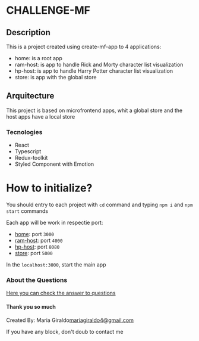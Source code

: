 # CHALLENGE-MF

## Description

This is a project created using create-mf-app to 4 applications:

- home: is a root app
- ram-host: is app to handle Rick and Morty character list visualization
- hp-host: is app to handle Harry Potter character list visualization
- store: is app with the global store

## Arquitecture

This project is based on microfrontend apps, whit a global store and the host apps have a local store

### Tecnologies

- React
- Typescript
- Redux-toolkit
- Styled Component with Emotion

# How to initialize?

You should entry to each project with `cd` command and typing `npm i` and `npm start` commands

Each app will be work in respectie port:

- [home](./home): port `3000`
- [ram-host](./ram-host): port `4000`
- [hp-host](./hp-host): port `8080`
- [store](./store): port `5000`

In the `localhost:3000`, start the main app

### About the Questions

[Here you can check the answer to questions](./Questions.md)

#### Thank you so much

Created By: Maria Giraldo<mariagiraldo4@gmail.com>

If you have any block, don't doub to contact me
